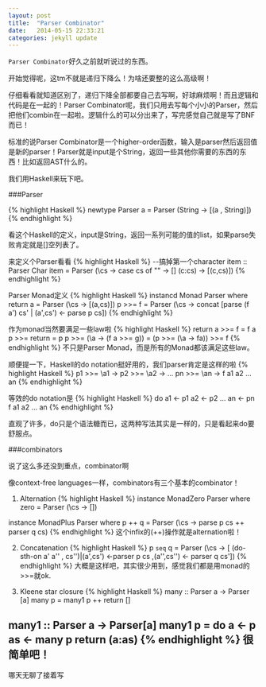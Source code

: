```yaml
---
layout: post
title:  "Parser Combinator"
date:   2014-05-15 22:33:21
categories: jekyll update
---
```

<code>Parser Combinator</code>好久之前就听说过的东西。

开始觉得呢，这tm不就是递归下降么！为啥还要整的这么高级啊！

仔细看看就知道区别了，递归下降全部都要自己去写啊，好球麻烦啊！而且逻辑和代码是在一起的！Parser Combinator呢，我们只用去写每个小小的Parser，然后把他们combin在一起啦。逻辑什么的可以分出来了，写完感觉自己就是写了BNF而已！

标准的说Parser Combinator是一个higher-order函数，输入是parser然后返回值是新的parser！Parser就是input是个String，返回一些其他你需要的东西的东西！比如返回AST什么的。

我们用Haskell来玩下吧。

###Parser

{% highlight Haskell %}
newtype Parser a = Parser (String -> [(a , String)])
{% endhighlight %}

看这个Haskell的定义，input是String，返回一系列可能的值的list，如果parse失败肯定就是[]空列表了。

来定义个Parser看看
{% highlight Haskell %}
--搞掉第一个character
item :: Parser Char
item = Parser (\cs -> case cs of
                        "" -> []
                        (c:cs) -> [(c,cs)])
{% endhighlight %}

Parser Monad定义
{% highlight Haskell %}
instancd Monad Parser where
     return a = Parser (\cs -> [(a,cs)])
     p >>= f = Parser (\cs -> concat [parse (f a') cs' | (a',cs') <- parse p cs])
{% endhighlight %}

作为monad当然要满足一些law啦
{% highlight Haskell %}
return a >>= f = f a
p >>= return = p
p >>= (\a -> (f a >>= g)) = (p >>= (\a -> fa)) >>= f
{% endhighlight %}
不只是Parser Monad，而是所有的Monad都该满足这些law。

顺便提一下，Haskell的do notation挺好用的，我们parser肯定是这样的啦
{% highlight Haskell %}
p1 >>= \a1 ->
p2 >>= \a2 ->
...
pn >>= \an ->
f a1 a2 ... an
{% endhighlight %}

等效的do notation是
{% highlight Haskell %}
do  a1 <- p1
    a2 <- p2
    ...
    an <- pn
    f a1 a2 ... an
{% endhighlight %}

直观了许多，do只是个语法糖而已，这两种写法其实是一样的，只是看起来do要舒服点。

###combinators

说了这么多还没到重点，combinator啊

像context-free languages一样，combinators有三个基本的combinator！

1. Alternation
{% highlight Haskell %}
instance MonadZero Parser where
    zero = Parser (\cs -> [])

instance MonadPlus Parser where
    p ++ q = Parser (\cs -> parse p cs ++ parser q cs)
{% endhighlight %}
这个infix的(++)操作就是alternation啦！

2. Concatenation
{% highlight Haskell %}
p `seq` q = Parser (\cs -> [ (do-sth-on a' a'' , cs'')|(a',cs') <-parser p cs ,(a'',cs'') <- parser q cs'])
{% endhighlight %}
大概是这样吧，其实很少用到，感觉我们都是用monad的>>=就ok.

3. Kleene star closure
{% highlight Haskell %}
many :: Parser a -> Parser [a]
many p = many1 p ++ return []

many1 :: Parser a -> Parser[a]
many1 p =  do
       a <- p
       as <- many p
       return (a:as)
{% endhighlight %}
很简单吧！
---
哪天无聊了接着写

